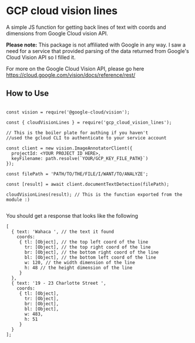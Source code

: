 # GCP cloud vision lines
A simple JS function for getting back lines of text with coords and dimensions from Google Cloud vision API.

**Please note:** This package is not affiliated with Google in any way. I saw a need for a service that provided
parsing of the data returned from Google's Cloud Vision API so I filled it.

For more on the Google Cloud Vision API, please go here https://cloud.google.com/vision/docs/reference/rest/




## How to Use
```
 
const vision = require('@google-cloud/vision');

const { cloudVisionLines } = require('gcp_cloud_vision_lines');

// This is the boiler plate for authing if you haven't
//used the gcloud CLI to authenticate to your service account

const client = new vision.ImageAnnotatorClient({
  projectId: <YOUR PROJECT ID HERE>,
  keyFilename: path.resolve(`YOUR/GCP_KEY_FILE_PATH}`)
});

const filePath = 'PATH/TO/THE/FILE/I/WANT/TO/ANALYZE';

const [result] = await client.documentTextDetection(filePath);

cloudVisionLines(result); // This is the function exported from the module :)


```

You should get a response that looks like the following

```
[ 
  { text: 'Wahaca ', // the text it found
    coords:
     { tl: [Object], // the top left coord of the line
       tr: [Object], // the top right coord of the line
       br: [Object], // the bottom right coord of the line
       bl: [Object], // the bottom left coord of the line
       w: 120, // the width dimension of the line
       h: 48 // the height dimension of the line
     } 
  },
  { text: '19 - 23 Charlotte Street ',
    coords:
     { tl: [Object],
       tr: [Object],
       br: [Object],
       bl: [Object],
       w: 483,
       h: 51 
     }
  }
];
```
